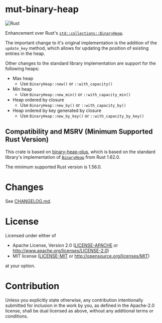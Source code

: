 # mut-binary-heap

![Rust](https://github.com/sekineh/binary-heap-plus-rs/workflows/Rust/badge.svg)

Enhancement over Rust's
[`std::collections::BinaryHeap`](https://doc.rust-lang.org/stable/std/collections/struct.BinaryHeap.html).

The important change to it's original implementation is the addition of the `update_key` method,
which allows for updating the position of existing entries in the heap.

Other changes to the standard library implementation are support for the following heaps:
- Max heap
  - Use `BinaryHeap::new()` or `::with_capacity()`
- Min heap
  - Use `BinaryHeap::new_min()` or `::with_capacity_min()`
- Heap ordered by closure
  - Use `BinaryHeap::new_by()` or `::with_capacity_by()`
- Heap ordered by key generated by closure
  - Use `BinaryHeap::new_by_key()` or `::with_capacity_by_key()`

## Compatibility and MSRV (Minimum Supported Rust Version)

This crate is based on [binary-heap-plus](https://github.com/sekineh/binary-heap-plus-rs),
which is based on the standard library's implementation of
[`BinaryHeap`](https://doc.rust-lang.org/stable/std/collections/struct.BinaryHeap.html)
from Rust 1.62.0.

The minimum supported Rust version is 1.56.0.

# Changes

See
[CHANGELOG.md](https://github.com/Wasabi375/binary-heap-plus-rs/blob/master/CHANGELOG.md).


# License

Licensed under either of

 * Apache License, Version 2.0
   ([LICENSE-APACHE](LICENSE-APACHE) or http://www.apache.org/licenses/LICENSE-2.0)
 * MIT license
   ([LICENSE-MIT](LICENSE-MIT) or http://opensource.org/licenses/MIT)

at your option.

# Contribution

Unless you explicitly state otherwise, any contribution intentionally submitted
for inclusion in the work by you, as defined in the Apache-2.0 license, shall be
dual licensed as above, without any additional terms or conditions.
